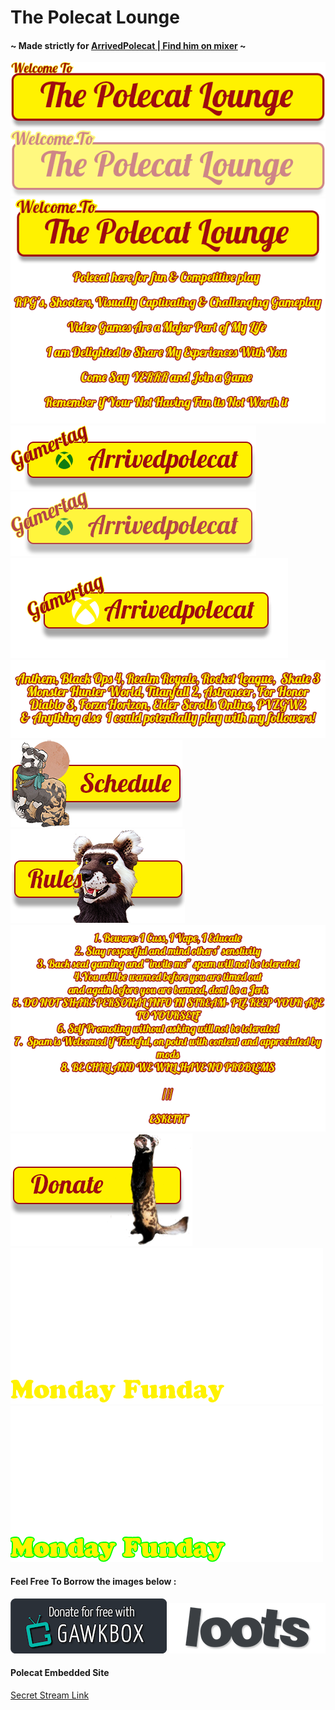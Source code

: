 # The Polecat Lounge

#### ~ Made strictly for [ArrivedPolecat | Find him on mixer](https://mixer.com/ArrivedPolecat) ~

<img src="welcome.png">
<img src="welcome-overlay50.png">
<img src="welcome_intro.png">
<img src="gamertag.png">
<img src="gamertag75.png">
<img src="gamertag_a.png">
<img src="playedgamesv1.png">
<img src="schedule_button_left.png">
<img src="rules_center.png">
<img src="ruleslist.png">
<img src="donate.png">
<img src="monday-funday-stroke.gif">
<img src="mondayfunday.gif">

#### Feel Free To Borrow the images below :
<img src="GawkBox.png">
<img src="loots.png">

#### Polecat Embedded Site

[Secret Stream Link](https://jeremysmai.github.io/thepolecatlounge/thelounge.html)
